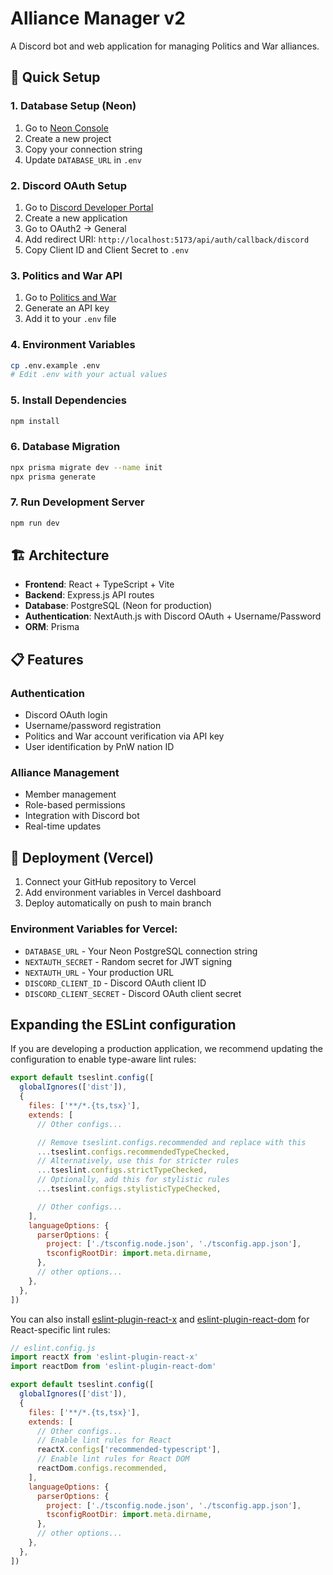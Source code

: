 # Alliance Manager v2

A Discord bot and web application for managing Politics and War alliances.

## 🚀 Quick Setup

### 1. Database Setup (Neon)

1. Go to [Neon Console](https://console.neon.tech/)
2. Create a new project
3. Copy your connection string
4. Update `DATABASE_URL` in `.env`

### 2. Discord OAuth Setup

1. Go to [Discord Developer Portal](https://discord.com/developers/applications)
2. Create a new application
3. Go to OAuth2 → General
4. Add redirect URI: `http://localhost:5173/api/auth/callback/discord`
5. Copy Client ID and Client Secret to `.env`

### 3. Politics and War API

1. Go to [Politics and War](https://politicsandwar.com/account/)
2. Generate an API key
3. Add it to your `.env` file

### 4. Environment Variables

```bash
cp .env.example .env
# Edit .env with your actual values
```

### 5. Install Dependencies

```bash
npm install
```

### 6. Database Migration

```bash
npx prisma migrate dev --name init
npx prisma generate
```

### 7. Run Development Server

```bash
npm run dev
```

## 🏗️ Architecture

- **Frontend**: React + TypeScript + Vite
- **Backend**: Express.js API routes
- **Database**: PostgreSQL (Neon for production)
- **Authentication**: NextAuth.js with Discord OAuth + Username/Password
- **ORM**: Prisma

## 📋 Features

### Authentication
- Discord OAuth login
- Username/password registration
- Politics and War account verification via API key
- User identification by PnW nation ID

### Alliance Management
- Member management
- Role-based permissions
- Integration with Discord bot
- Real-time updates

## 🚀 Deployment (Vercel)

1. Connect your GitHub repository to Vercel
2. Add environment variables in Vercel dashboard
3. Deploy automatically on push to main branch

### Environment Variables for Vercel:
- `DATABASE_URL` - Your Neon PostgreSQL connection string
- `NEXTAUTH_SECRET` - Random secret for JWT signing
- `NEXTAUTH_URL` - Your production URL
- `DISCORD_CLIENT_ID` - Discord OAuth client ID
- `DISCORD_CLIENT_SECRET` - Discord OAuth client secret

## Expanding the ESLint configuration

If you are developing a production application, we recommend updating the configuration to enable type-aware lint rules:

```js
export default tseslint.config([
  globalIgnores(['dist']),
  {
    files: ['**/*.{ts,tsx}'],
    extends: [
      // Other configs...

      // Remove tseslint.configs.recommended and replace with this
      ...tseslint.configs.recommendedTypeChecked,
      // Alternatively, use this for stricter rules
      ...tseslint.configs.strictTypeChecked,
      // Optionally, add this for stylistic rules
      ...tseslint.configs.stylisticTypeChecked,

      // Other configs...
    ],
    languageOptions: {
      parserOptions: {
        project: ['./tsconfig.node.json', './tsconfig.app.json'],
        tsconfigRootDir: import.meta.dirname,
      },
      // other options...
    },
  },
])
```

You can also install [eslint-plugin-react-x](https://github.com/Rel1cx/eslint-react/tree/main/packages/plugins/eslint-plugin-react-x) and [eslint-plugin-react-dom](https://github.com/Rel1cx/eslint-react/tree/main/packages/plugins/eslint-plugin-react-dom) for React-specific lint rules:

```js
// eslint.config.js
import reactX from 'eslint-plugin-react-x'
import reactDom from 'eslint-plugin-react-dom'

export default tseslint.config([
  globalIgnores(['dist']),
  {
    files: ['**/*.{ts,tsx}'],
    extends: [
      // Other configs...
      // Enable lint rules for React
      reactX.configs['recommended-typescript'],
      // Enable lint rules for React DOM
      reactDom.configs.recommended,
    ],
    languageOptions: {
      parserOptions: {
        project: ['./tsconfig.node.json', './tsconfig.app.json'],
        tsconfigRootDir: import.meta.dirname,
      },
      // other options...
    },
  },
])
```
